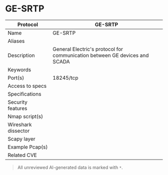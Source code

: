 # GE-SRTP

| Protocol | GE-SRTP |
|---|---|
| Name | GE-SRTP |
| Aliases |  |
| Description | General Electric's protocol for communication between GE devices and SCADA |
| Keywords |  |
| Port(s) | 18245/tcp |
| Access to specs |  |
| Specifications |  |
| Security features |  |
| Nmap script(s) |  |
| Wireshark dissector |  |
| Scapy layer |  |
| Example Pcap(s) |  |
| Related CVE |  |



> All unreviewed AI-generated data is marked with `*`.
